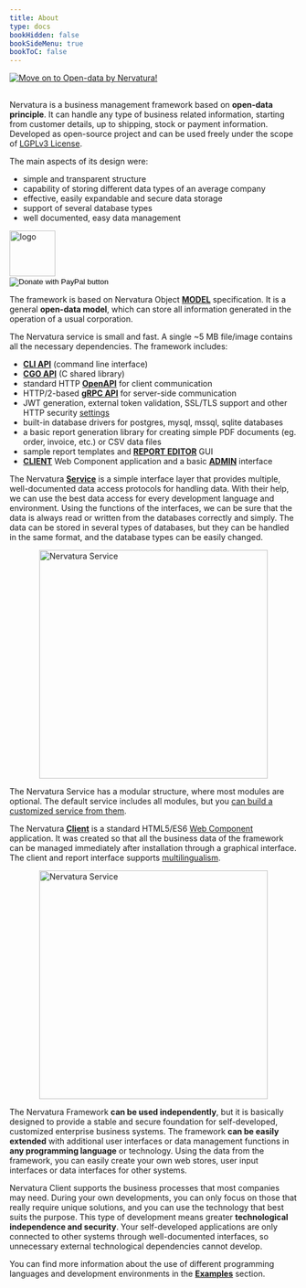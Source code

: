 ```yaml
---
title: About
type: docs
bookHidden: false
bookSideMenu: true
bookToC: false
---
```

<div class="row" style="paddin-top:32px;padding-bottom:16px;">
  <a href="{{< param VideoS1 >}}" target="_blank" rel="noopener noreferrer">
    <img alt="Move on to Open-data by Nervatura!" src="/images/video_s1.jpg"
      style="display:block;margin-left:auto;margin-right:auto;" />
  </a>
</div>

Nervatura is a business management framework based on **open-data principle**. It can handle any type of business related information, starting from customer details, up to shipping, stock or payment information. Developed as open-source project and can be used freely under the scope of [LGPLv3 License](http://www.gnu.org/licenses/lgpl.html).

<div class="row infoRow">
  <div class="cell mobile">
    The main aspects of its design were:
    <ul>
      <li>simple and transparent structure</li>
      <li>capability of storing different data types of an average company</li>
      <li>effective, easily expandable and secure data storage</li>
      <li>support of several database types</li>
      <li>well documented, easy data management</li>
    </ul>
  </div>
  <div class="cell contactCol mobile">
    <div class="paypal">
      <a href="http://nervatura.com" target="_blank" rel="noopener noreferrer"
          title="Nervatura Homepage" >
          <img src="/images/logo_green.svg" style="width:80px;" alt="logo" class="logo" />
      </a>
    </div>
    <div class="paypal">
      <form action="https://www.paypal.com/donate" method="post" target="_top">
        <input type="hidden" name="hosted_button_id" value="{{< param DonateId >}}" />
        <input type="image" src="https://www.paypalobjects.com/en_US/i/btn/btn_donateCC_LG.gif" border="0" name="submit" title="PayPal - The safer, easier way to pay online!" alt="Donate with PayPal button" />
        <img alt="" border="0" src="https://www.paypal.com/en_US/i/scr/pixel.gif" width="1" height="1" />
      </form>
    </div>
  </div>
</div>

The framework is based on Nervatura Object [**MODEL**](/docs/model) specification. It is a general **open-data model**, which can store all information generated in the operation of a usual corporation.

The Nervatura service is small and fast. A single ~5 MB file/image contains all the necessary dependencies.
The framework includes:
- [**CLI API**](/docs/service/cli#cli-api) (command line interface)
- [**CGO API**](/docs/service/cli#cgo-api) (C shared library)
- standard HTTP [**OpenAPI**](/docs/service/api) for client communication
- HTTP/2-based [**gRPC API**](/docs/service/grpc) for server-side communication
- JWT generation, external token validation, SSL/TLS support and other HTTP security [settings](/docs/install#configuration-options)
- built-in database drivers for postgres, mysql, mssql, sqlite databases
- a basic report generation library for creating simple PDF documents (eg. order, invoice, etc.) 
or CSV data files
- sample report templates and [**REPORT EDITOR**](/docs/client/program/editor) GUI
- [**CLIENT**](/docs/client) Web Component application and a basic [**ADMIN**](/docs/start/screenshot#service-admin-gui) interface

The Nervatura [**Service**](/docs/service) is a simple interface layer that provides multiple, well-documented data access protocols for handling data. With their help, we can use the best data access for every development language and environment. Using the functions of the interfaces, we can be sure that the data is always read or written from the databases correctly and simply. The data can be stored in several types of databases, but they can be handled in the same format, and the database types can be easily changed.

<img alt="Nervatura Service" src="/images/service.svg"
      style="display:block;width:400px;margin-left:auto;margin-right:auto;" />

The Nervatura Service has a modular structure, where most modules are optional. The default service includes all modules, but you [can build a customized service from them](/docs/install#other-platforms-and-custom-build).

The Nervatura [**Client**](/docs/client) is a standard HTML5/ES6 [Web Component](https://developer.mozilla.org/en-US/docs/Web/Web_Components) application. It was created so that all the business data of the framework can be managed immediately after installation through a graphical interface. The client and report interface supports [multilingualism](/docs/start/customization#customize-the-appearance).

<img alt="Nervatura Service" src="/images/nervatura.svg"
      style="display:block;width:400px;margin-left:auto;margin-right:auto;" />

The Nervatura Framework **can be used independently**, but it is basically designed to provide a stable and secure foundation for self-developed, customized enterprise business systems. The framework **can be easily extended** with additional user interfaces or data management functions in **any programming language** or technology. Using the data from the framework, you can easily create your own web stores, user input interfaces or data interfaces for other systems. 

Nervatura Client supports the business processes that most companies may need. During your own developments, you can only focus on those that really require unique solutions, and you can use the technology that best suits the purpose. This type of development means greater **technological independence and security**. Your self-developed applications are only connected to other systems through well-documented interfaces, so unnecessary external technological dependencies cannot develop.

You can find more information about the use of different programming languages and development environments in the [**Examples**](/docs/start/examples) section.

